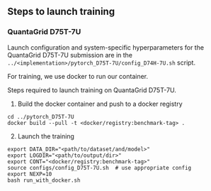 ## Steps to launch training

### QuantaGrid D75T-7U

Launch configuration and system-specific hyperparameters for the QuantaGrid D75T-7U
submission are in the `../<implementation>/pytorch_D75T-7U/config_D74H-7U.sh` script.

For training, we use docker to run our container.

Steps required to launch training on QuantaGrid D75T-7U.

1. Build the docker container and push to a docker registry

```
cd ../pytorch_D75T-7U
docker build --pull -t <docker/registry:benchmark-tag> .
```

2. Launch the training
```
export DATA_DIR="<path/to/dataset/and/model>"
export LOGDIR="<path/to/output/dir>"
export CONT="<docker/registry:benchmark-tag>"
source configs/config_D75T-7U.sh  # use appropriate config
export NEXP=10
bash run_with_docker.sh

